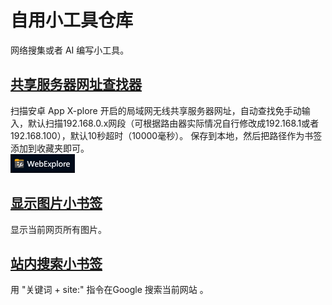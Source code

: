 # 自用小工具仓库
网络搜集或者 AI 编写小工具。
## [共享服务器网址查找器](https://github.com/gitnobodynothing/Tiny_Tools/blob/main/WebExplore.html)
扫描安卓 App X-plore 开启的局域网无线共享服务器网址，自动查找免手动输入，默认扫描192.168.0.x网段（可根据路由器实际情况自行修改成192.168.1或者192.168.100），默认10秒超时（10000毫秒）。
保存到本地，然后把路径作为书签添加到收藏夹即可。  
![书签图样](https://github.com/gitnobodynothing/Tiny_Tools/blob/main/IMG/2025-02-04_132555.png)

## [显示图片小书签](https://github.com/gitnobodynothing/Tiny_Tools/blob/main/%E6%98%BE%E7%A4%BA%E5%9B%BE%E7%89%87%E5%B0%8F%E4%B9%A6%E7%AD%BE.js)
显示当前网页所有图片。

## [站内搜索小书签](https://github.com/gitnobodynothing/Tiny_Tools/blob/main/%E7%AB%99%E5%86%85%E6%90%9C%E7%B4%A2%E5%B0%8F%E4%B9%A6%E7%AD%BE.js)
用 "关键词 + site:" 指令在Google 搜索当前网站 。
